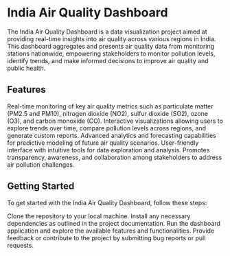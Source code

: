 # India Air Quality Dashboard

The India Air Quality Dashboard is a data visualization project aimed at providing real-time insights into air quality across various regions in India. This dashboard aggregates and presents air quality data from monitoring stations nationwide, empowering stakeholders to monitor pollution levels, identify trends, and make informed decisions to improve air quality and public health.

## Features
Real-time monitoring of key air quality metrics such as particulate matter (PM2.5 and PM10), nitrogen dioxide (NO2), sulfur dioxide (SO2), ozone (O3), and carbon monoxide (CO).
Interactive visualizations allowing users to explore trends over time, compare pollution levels across regions, and generate custom reports.
Advanced analytics and forecasting capabilities for predictive modeling of future air quality scenarios.
User-friendly interface with intuitive tools for data exploration and analysis.
Promotes transparency, awareness, and collaboration among stakeholders to address air pollution challenges.
## Getting Started
To get started with the India Air Quality Dashboard, follow these steps:

Clone the repository to your local machine.
Install any necessary dependencies as outlined in the project documentation.
Run the dashboard application and explore the available features and functionalities.
Provide feedback or contribute to the project by submitting bug reports or pull requests.
